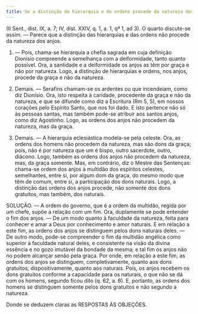 ```yaml
---
title: Se a distinção de hierarquia e de ordens procede da natureza dos anjos
---
```


(II Sent., dist. IX, a. 7; IV, dist. XXIV, q. 1, a. 1, qª 1, ad 3).
  O quarto discute-se assim. — Parece que a distinção das hierarquias e das ordens não procede da natureza dos anjos.  

1. — Pois, chama-se hierarquia a chefia sagrada em cuja definição Dionísio compreende a semelhança com a deiformidade, tanto quanto possível. Ora, a santidade e a deiformidade os anjos as têm por graça e não por natureza. Logo, a distinção de hierarquias e ordens, nos anjos, procede da graça e não da natureza.  

2. Demais. — Serafins chamam-se os ardentes ou que incendeiam, como diz Dionísio. Ora, isto respeita à caridade, procedente da graça e não da natureza, e que se difunde como diz a Escritura (Rm 5, 5), em nossos corações pelo Espírito Santo, que nos foi dado. E isto pertence não só às pessoas santas, mas também pode-se atribuir aos santos anjos, como diz Agostinho. Logo, as ordens dos anjos não procedem da natureza, mas da graça.  

3. Demais. — A hierarquia eclesiástica modela-se pela celeste. Ora, as ordens dos homens não procedem da natureza, mas são dons da graça; pois, não é por natureza que um é bispo, outro sacerdote, outro, diácono. Logo, também as ordens dos anjos não procedem da natureza, mas, da graça somente.  Mas, em contrário, diz o Mestre das Sentenças: chama-se ordem dos anjos à multidão dos espíritos celestes, semelhantes, entre si, por algum dom da graça, do mesmo modo que têm de comum, entre si, a participação dos dons naturais. Logo, a distinção das ordens dos anjos procede, não somente dos dons gratuitos, mas também, dos naturais.  

SOLUÇÃO. — A ordem do governo, que é a ordem da multidão, regida por um chefe, supõe a relação com um fim. Ora, duplamente se pode entender o fim dos anjos. — De um modo quanto à faculdade da natureza, feita para conhecer e amar a Deus por conhecimento e amor naturais. E em relação a este fim, as ordens dos anjos se distinguem pelos dons naturais deles. — De outro modo, pode-se compreender o fim da multidão angélica como superior à faculdade natural deles, e consistente na visão da divina essência e no gozo imutável da bondade da mesma; e tal fim os anjos não no podem alcançar senão pela graça. Por onde, em relação a este fim, as ordens dos anjos se distinguem, completivamente, quanto aos dons gratuitos; dispositivamente, quanto aos naturais. Pois, os anjos recebem os dons gratuitos conforme a capacidade para os naturais, o que não se dá com os homens, segundo ficou dito (q. 62, a. 6). E, portanto, as ordens dos homens se distinguem somente pelos dons gratuitos e não segundo a natureza.  

Donde se deduzem claras as RESPOSTAS ÀS OBJEÇÕES.